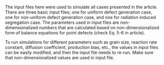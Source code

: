 
The input files here were used to simulate all cases presented in the article. There are three basic input files; one for uniform defect generation case, one for non-uniform defect generation case, and one for radiation induced segregation case. The parameters used in input files are non-dimensionalized numbers that are calculated based on non-dimensionalized form of balance equations for point defects (check Eq. 5-6 in article). 

To run simulations for different parameters such as grain size, reaction rate constant, diffusion coefficient, production bias, etc., the values in input files can be easily modified, and then the input file needs to re-run. Make sure that non-dimensionalized values are used in input file.
